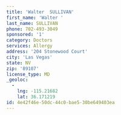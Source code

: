 ```yaml
---
title: 'Walter  SULLIVAN'
first_name: 'Walter '
last_name: SULLIVAN
phone: 702-493-3049
sponsored: '1'
category: Doctors
services: Allergy
address: '204 Stonewood Court'
city: 'Las Vegas'
state: NV
zip: '89107'
license_type: MD
_geoloc:
  -
    lng: -115.21682
    lat: 36.171219
id: 4e42f46e-50dc-44c0-bae5-30be649403ea
---
```

